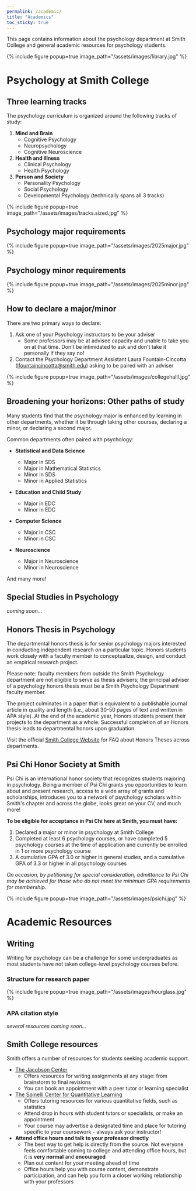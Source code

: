 ```yaml
---
permalink: /academic/
title: "Academics"
toc_sticky: true
---
```

This page contains information about the psychology department at Smith College and general academic resources for psychology students.

{% include figure popup=true image_path="/assets/images/library.jpg" %}

# Psychology at Smith College
## Three learning tracks
The psychology curriculum is organized around the following tracks of study:
1. **Mind and Brain**
    - Cognitive Psychology
    - Neuropsychology
    - Cognitive Neuroscience
2. **Health and Illness**
    - Clinical Psychology
    - Health Psychology
3. **Person and Society**
    - Personality Psychology
    - Social Psychology
    - Developmental Psychology (technically spans all 3 tracks)

{% include figure popup=true image_path="/assets/images/tracks.sized.jpg" %}

## Psychology major requirements

{% include figure popup=true image_path="/assets/images/2025major.jpg" %}

## Psychology minor requirements

{% include figure popup=true image_path="/assets/images/2025minor.jpg" %}

## How to declare a major/minor
There are two primary ways to declare:
1. Ask one of your Psychology instructors to be your adviser
    - Some professors may be at advisee capacity and unable to take you on at that time. Don't be intimidated to ask and don't take it personally if they say no!
3. Contact the Psychology Department Assistant Laura Fountain-Cincotta (lfountaincincotta@smith.edu) asking to be paired with an adviser 

{% include figure popup=true image_path="/assets/images/collegehalll.jpg" %}

## Broadening your horizons: Other paths of study

Many students find that the psychology major is enhanced by learning in other departments, whether it be through taking other courses, declaring a minor, or declaring a second major.

Common departments often paired with psychology:

- **Statistical and Data Science**
    - Major in SDS
    - Major in Mathematical Statistics
    - Minor in SDS
    - Minor in Applied Statistics 

- **Education and Child Study**
    - Major in EDC
    - Minor in EDC

- **Computer Science**
    - Major in CSC
    - Minor in CSC

- **Neuroscience**
    - Major in Neuroscience
    - Minor in Neuroscience

And many more!

## Special Studies in Psychology 
*coming soon...*

## Honors Thesis in Psychology

The departmental honors thesis is for senior psychology majors interested in conducting independent research on a particular topic. Honors students work closely with a faculty member to conceptualize, design, and conduct an empirical research project.

Please note: faculty members from outside the Smith Psychology department are not eligible to serve as thesis advisers; the principal adviser of a psychology honors thesis must be a Smith Psychology Department faculty member. 

The project culminates in a paper that is equivalent to a publishable journal article in quality and length (i.e., about 30-50 pages of text and written in APA style). At the end of the academic year, Honors students present their projects to the department as a whole. Successful completion of an Honors thesis leads to departmental honors upon graduation.

Visit the official [Smith College Website](https://www.smith.edu/academics/class-deans/departmental-honors) for FAQ about Honors Theses across departments.

## Psi Chi Honor Society at Smith

Psi Chi is an international honor society that recognizes students majoring in psychology. Being a member of Psi Chi grants you opportunities to learn about and present research, access to a wide array of grants and scholarships, introduces you to a network of psychology scholars within Smith's chapter and across the globe, looks great on your CV, and much more! 

**To be eligible for acceptance in Psi Chi here at Smith, you must have:**
1. Declared a major or minor in psychology at Smith College
2. Completed at least 6 psychology courses, or have completed 5 psychology courses at the time of
application and currently be enrolled in 1 or more psychology course
3. A cumulative GPA of 3.0 or higher in general studies, and a cumulative GPA of 3.3 or higher in all
psychology courses

*On occasion, by petitioning for special consideration, admittance to Psi Chi may be achieved for those who
do not meet the minimum GPA requirements for membership.* 

{% include figure popup=true image_path="/assets/images/psichi.jpg" %}

# Academic Resources
## Writing

Writing for psychology can be a challenge for some undergraduates as most students have not taken college-level psychology courses before.

### Structure for research paper
{% include figure popup=true image_path="/assets/images/hourglass.jpg" %}

### APA citation style
*several resources coming soon...*

## Smith College resources
Smith offers a number of resources for students seeking academic support.
- [The Jacobson Center](https://www.smith.edu/academics/integrative-learning/jacobson-center-writing-teaching-learning)
    - Offers resources for writing assignments at any stage: from brainstorm to final revisions
    - You can book an appointment with a peer tutor or learning specialist
- [The Spinelli Center for Quantitative Learning](https://www.smith.edu/academics/applied-learning-research/spinelli-center-quantitative-learning)
    - Offers tutoring resources for various quantitative fields, such as statistics
    - Attend drop in hours with student tutors or specialists, or make an appointment
    - Your course may advertise a designated time and place for tutoring specific to your coursework - always ask your instructor!
 - **Attend office hours and talk to your professor directly**
     - The best way to get help is directly from the source. Not everyone feels comfortable coming to college and attending office hours, but it is **very normal** and **encouraged**
     - Plan out content for your meeting ahead of time
     - Office hours help you with course content, demonstrate participation, and can help you form a closer working relationship with your professors



